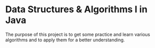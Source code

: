 # Data Structures & Algorithms I in Java
The purpose of this project is to get some practice and learn various algorithms and to apply them for a better understanding.

